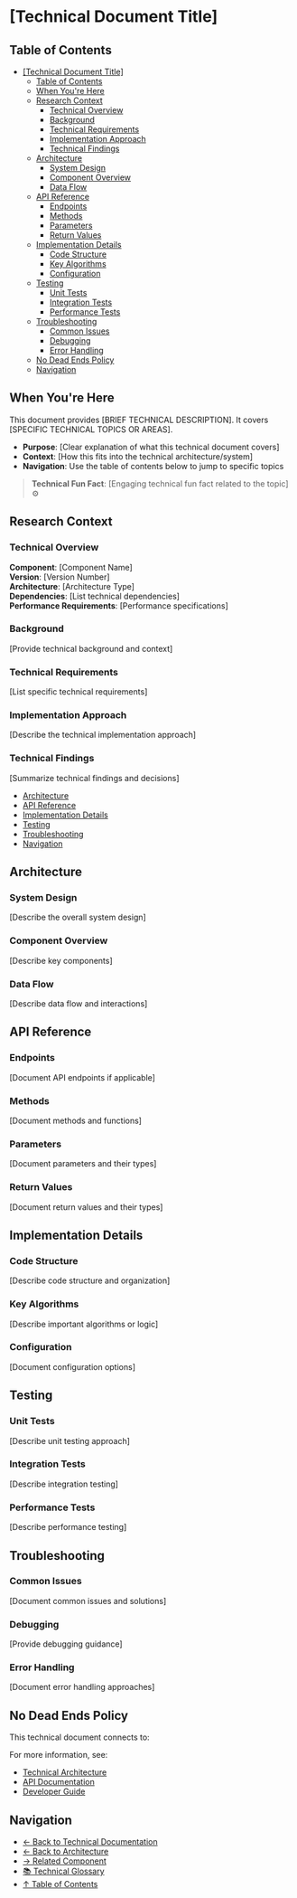 # \[Technical Document Title]
## Table of Contents

- [[Technical Document Title]](#technical-document-title)
  - [Table of Contents](#table-of-contents)
  - [When You're Here](#when-youre-here)
  - [Research Context](#research-context)
    - [Technical Overview](#technical-overview)
    - [Background](#background)
    - [Technical Requirements](#technical-requirements)
    - [Implementation Approach](#implementation-approach)
    - [Technical Findings](#technical-findings)
  - [Architecture](#architecture)
    - [System Design](#system-design)
    - [Component Overview](#component-overview)
    - [Data Flow](#data-flow)
  - [API Reference](#api-reference)
    - [Endpoints](#endpoints)
    - [Methods](#methods)
    - [Parameters](#parameters)
    - [Return Values](#return-values)
  - [Implementation Details](#implementation-details)
    - [Code Structure](#code-structure)
    - [Key Algorithms](#key-algorithms)
    - [Configuration](#configuration)
  - [Testing](#testing)
    - [Unit Tests](#unit-tests)
    - [Integration Tests](#integration-tests)
    - [Performance Tests](#performance-tests)
  - [Troubleshooting](#troubleshooting)
    - [Common Issues](#common-issues)
    - [Debugging](#debugging)
    - [Error Handling](#error-handling)
  - [No Dead Ends Policy](#no-dead-ends-policy)
  - [Navigation](#navigation)

## When You're Here

This document provides \[BRIEF TECHNICAL DESCRIPTION]. It covers \[SPECIFIC TECHNICAL TOPICS OR
AREAS].

- **Purpose**: \[Clear explanation of what this technical document covers]
- **Context**: \[How this fits into the technical architecture/system]
- **Navigation**: Use the table of contents below to jump to specific topics

> **Technical Fun Fact**: \[Engaging technical fun fact related to the topic] ⚙️

## Research Context

### Technical Overview

**Component**: \[Component Name]\
**Version**: \[Version Number]\
**Architecture**: \[Architecture Type]\
**Dependencies**: \[List technical dependencies]\
**Performance Requirements**: \[Performance specifications]

### Background

\[Provide technical background and context]

### Technical Requirements

\[List specific technical requirements]

### Implementation Approach

\[Describe the technical implementation approach]

### Technical Findings

\[Summarize technical findings and decisions]
- [Architecture](#architecture)
- [API Reference](#api-reference)
- [Implementation Details](#implementation-details)
- [Testing](#testing)
- [Troubleshooting](#troubleshooting)
- [Navigation](#navigation)

## Architecture

### System Design

\[Describe the overall system design]

### Component Overview

\[Describe key components]

### Data Flow

\[Describe data flow and interactions]

## API Reference

### Endpoints

\[Document API endpoints if applicable]

### Methods

\[Document methods and functions]

### Parameters

\[Document parameters and their types]

### Return Values

\[Document return values and their types]

## Implementation Details

### Code Structure

\[Describe code structure and organization]

### Key Algorithms

\[Describe important algorithms or logic]

### Configuration

\[Document configuration options]

## Testing

### Unit Tests

\[Describe unit testing approach]

### Integration Tests

\[Describe integration testing]

### Performance Tests

\[Describe performance testing]

## Troubleshooting

### Common Issues

\[Document common issues and solutions]

### Debugging

\[Provide debugging guidance]

### Error Handling

\[Document error handling approaches]

## No Dead Ends Policy

This technical document connects to:

For more information, see:
- [Technical Architecture](../architecture/)
- [API Documentation](../../docs/api/)
- [Developer Guide](../../docs/development/)

## Navigation
- [← Back to Technical Documentation](../../docs/technical/)
- [← Back to Architecture](../architecture/)
- [→ Related Component](../related-component/)
- [📚 Technical Glossary](../GLOSSARY.md)
- [↑ Table of Contents](#table-of-contents)
